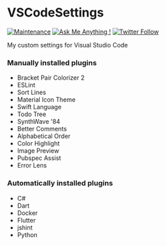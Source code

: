 # VSCodeSettings

[![Maintenance](https://img.shields.io/badge/Maintained%3F-yes-brightgreen.svg)](https://github.com/matthiaszarzecki/MadeWithUnityBadges/graphs/commit-activity) [![Ask Me Anything !](https://img.shields.io/badge/Ask%20me-anything-1abc9c.svg)](http://www.matthiaszarzecki.com) [![Twitter Follow](https://img.shields.io/twitter/follow/matthias_code.svg?style=social&label=Follow)](https://twitter.com/matthias_code)

My custom settings for Visual Studio Code

### Manually installed plugins
- Bracket Pair Colorizer 2
- ESLint
- Sort Lines
- Material Icon Theme
- Swift Language
- Todo Tree
- SynthWave '84
- Better Comments
- Alphabetical Order
- Color Highlight
- Image Preview
- Pubspec Assist
- Error Lens

### Automatically installed plugins
- C#
- Dart
- Docker
- Flutter
- jshint
- Python
